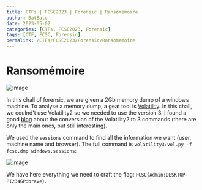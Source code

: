 ```yaml
---
title: CTFs | FCSC2023 | Forensic | Ransomémoire
author: BatBato
date: 2023-05-02
categories: [CTFs, FCSC2023, Forensic]
tags: [CTF, FCSC, Forensic]
permalink: /CTFs/FCSC2023/Forensic/Ransomemoire
---
```


# Ransomémoire

![image](https://user-images.githubusercontent.com/73934639/235786504-74fb1720-6269-49d8-86b8-9dd28cc91059.png)

In this chall of forensic, we are given a 2Gb memory dump of a windows machine. To analyse a memory dump, a geat tool is [Volatility](https://github.com/volatilityfoundation/volatility3). In this chall, we coulnd't use Volatility2 so we needed to use the version 3. I found a good [blog](https://blog.onfvp.com/post/volatility-cheatsheet/) about the conversion of the Volatility2 to 3 commands (there are only the main ones, but still interesting).

We used the `sessions` command to find all the information we want (user, machine name and browser). The full command is `volatility3/vol.py -f fcsc.dmp windows.sessions`:

![image](https://user-images.githubusercontent.com/73934639/235790321-7076b837-e319-4b9f-a09e-51624bfb034f.png)

We have here everything we need to craft the flag: `FCSC{Admin:DESKTOP-PI234GP:brave}`.
